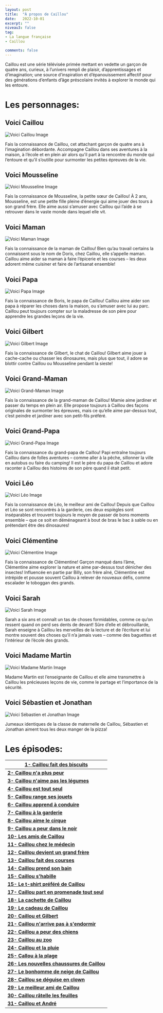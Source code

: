 ```yaml
---
layout: post
title:  "À propos de Caillou"
date:   2022-10-01
excerpt: ""
niveau3: false
tag:
- La langue française
- Caillou

comments: false
---
```

<img style="display: none;" src="/assets/img/thumbnails/caillou.jpg" alt="" width="1" height="1">

Caillou est une série télévisée primée mettant en vedette un garçon de quatre ans, curieux, à l’univers rempli de plaisir, d’apprentissages et d’imagination; une source d’inspiration et d’épanouissement affectif pour des générations d’enfants d’âge préscolaire invités à explorer le monde qui les entoure.

# Les personnages:



## Voici Caillou

![Voici Caillou Image](https://content-fr.caillou.com/uploads/2016/03/01_Caillou_Character_Caillou_719x405-1.jpg)

Fais la connaissance de Caillou, cet attachant garçon de quatre ans à l’imagination débordante. Accompagne Caillou dans ses aventures à la maison, à l’école et en plein air alors qu’il part à la rencontre du monde qui l’entoure et qu’il s’outille pour surmonter les petites épreuves de la vie.



## Voici Mousseline

![Voici Mousseline Image](https://content-fr.caillou.com/uploads/2016/03/02_Caillou_Character_Mousseline_719x405-1.jpg)

Fais la connaissance de Mousseline, la petite sœur de Caillou! À 2 ans, Mousseline, est une petite fille pleine d’énergie qui aime jouer des tours à son grand frère. Elle aime aussi s’amuser avec Caillou qui l’aide à se retrouver dans le vaste monde dans lequel elle vit.



## Voici Maman

![Voici Maman Image](https://content-fr.caillou.com/uploads/2016/03/03_Caillou_Character_Maman_719x405-1.jpg)

Fais la connaissance de la maman de Caillou! Bien qu’au travail certains la connaissent sous le nom de Doris, chez Caillou, elle s’appelle maman. Caillou aime aider sa maman à faire l’épicerie et les courses – les deux adorent même cuisiner et faire de l’artisanat ensemble!



## Voici Papa

![Voici Papa Image](https://content-fr.caillou.com/uploads/2016/03/04_Caillou_Character_papa_719x405-1.jpg)

Fais la connaissance de Boris, le papa de Caillou! Caillou aime aider son papa à réparer les choses dans la maison, ou s’amuser avec lui au parc. Caillou peut toujours compter sur la maladresse de son père pour apprendre les grandes leçons de la vie.



## Voici Gilbert

![Voici Gilbert Image](https://content-fr.caillou.com/uploads/2016/03/05_Caillou_Character_Gilbert_719x405-1.jpg)

Fais la connaissance de Gilbert, le chat de Caillou! Gilbert aime jouer à cache-cache ou chasser les dinosaures, mais plus que tout, il adore se blottir contre Caillou ou Mousseline pendant la sieste!



## Voici Grand-Maman

![Voici Grand-Maman Image](https://content-fr.caillou.com/uploads/2016/03/06_Caillou_Character_Grandmaman_719x405-1.jpg)

Fais la connaissance de la grand-maman de Caillou! Mamie aime jardiner et passer du temps en plein air. Elle propose toujours à Caillou des façons originales de surmonter les épreuves, mais ce qu’elle aime par-dessus tout, c’est peindre et jardiner avec son petit-fils préféré.



## Voici Grand-Papa

![Voici Grand-Papa Image](https://content-fr.caillou.com/uploads/2016/03/07_Caillou_Character_Grandpapa_719x405-1.jpg)

Fais la connaissance du grand-papa de Caillou! Papi entraîne toujours Caillou dans de folles aventures – comme aller à la pêche, sillonner la ville en autobus ou faire du camping! Il est le père du papa de Caillou et adore raconter à Caillou des histoires de son père quand il était petit.



## Voici Léo

![Voici Léo Image](https://content-fr.caillou.com/uploads/2016/03/08_Caillou_Character_Leo_719x405-1.jpg)

Fais la connaissance de Léo, le meilleur ami de Caillou! Depuis que Caillou et Léo se sont rencontrés à la garderie, ces deux espiègles sont inséparables et trouvent toujours le moyen de passer de bons moments ensemble – que ce soit en déménageant à bout de bras le bac à sable ou en prétendant être des dinosaures!



## Voici Clémentine

![Voici Clémentine Image](https://content-fr.caillou.com/uploads/2016/03/09_Caillou_Character_Clementine_719x405-1.jpg)

Fais la connaissance de Clémentine! Garçon manqué dans l’âme, Clémentine aime explorer la nature et aime par-dessus tout dénicher des insectes! Influencée en partie par Billy, son frère aîné, Clémentine est intrépide et pousse souvent Caillou à relever de nouveaux défis, comme escalader le toboggan des grands.



## Voici Sarah

![Voici Sarah Image](https://content-fr.caillou.com/uploads/2016/03/10_Caillou_Character_Sara_719x405-1.jpg)

Sarah a six ans et connaît un tas de choses formidables, comme ce qu’on ressent quand on perd ses dents de devant! Sûre d’elle et débrouillarde, Sarah enseigne à Caillou les merveilles de la lecture et de l’écriture et lui montre souvent des choses qu’il n’a jamais vues – comme des baguettes et l’intérieur de l’école des grands.



## Voici Madame Martin

![Voici Madame Martin Image](https://content-fr.caillou.com/uploads/2016/03/11_Caillou_Character_MdmMartin_719x405-1.jpg)

Madame Martin est l’enseignante de Caillou et elle aime transmettre à Caillou les précieuses leçons de vie, comme le partage et l’importance de la sécurité.



## Voici Sébastien et Jonathan

![Voici Sébastien et Jonathan Image](https://content-fr.caillou.com/uploads/2016/03/12_Caillou_Character_Sebastien-et-Jonathan-_719x405-1.jpg)

Jumeaux identiques de la classe de maternelle de Caillou, Sébastien et Jonathan aiment tous les deux manger de la pizza!



# Les épisodes:

| **[1- Caillou fait des biscuits](https://sanabilmedia.com/caillou1/)** |
| ------------------------------------------------------------ |
| **[2- Caillou n'a plus peur](https://sanabilmedia.com/caillou2/)** |
| **[3- Caillou n'aime pas les légumes](https://sanabilmedia.com/caillou3/)** |
| **[4- Caillou est tout seul](https://sanabilmedia.com/caillou4/)** |
| **[5- Caillou range ses jouets](https://sanabilmedia.com/caillou5/)** |
| **[6- Caillou apprend à conduire](https://sanabilmedia.com/caillou6/)** |
| **[7- Caillou à la garderie](https://sanabilmedia.com/caillou7/)** |
| **[8- Caillou aime le cirque](https://sanabilmedia.com/caillou8/)** |
| **[9- Caillou a peur dans le noir](https://sanabilmedia.com/caillou9/)** |
| **[10- Les amis de Caillou](https://sanabilmedia.com/caillou10/)** |
| **[11- Caillou chez le médecin](https://sanabilmedia.com/caillou11/)** |
| **[12- Caillou devient un grand frère](https://sanabilmedia.com/caillou12/)** |
| **[13- Caillou fait des courses](https://sanabilmedia.com/caillou13/)** |
| **[14- Caillou prend son bain](https://sanabilmedia.com/caillou14/)** |
| **[15- Caillou s'habille](https://sanabilmedia.com/caillou15/)** |
| **[15- Le t-shirt préféré de Caillou](https://sanabilmedia.com/caillou16/)** |
| **[17- Caillou part en promenade tout seul](https://sanabilmedia.com/caillou17/)** |
| **[18- La cachette de Caillou](https://sanabilmedia.com/caillou18/)** |
| **[19- Le cadeau de Caillou](https://sanabilmedia.com/caillou19/)** |
| **[20- Caillou et Gilbert](https://sanabilmedia.com/caillou20/)** |
| **[21- Caillou n'arrive pas à s'endormir](https://sanabilmedia.com/caillou21/)** |
| **[22- Caillou a peur des chiens](https://sanabilmedia.com/caillou22/)** |
| **[23- Caillou au zoo](https://sanabilmedia.com/caillou23/)** |
| **[24- Caillou et la pluie](https://sanabilmedia.com/caillou24/)** |
| **[25- Callou à la plage](https://sanabilmedia.com/caillou25/)** |
| **[26- Les nouvelles chaussures de Caillou](https://sanabilmedia.com/caillou26/)** |
| **[27- Le bonhomme de neige de Caillou](https://sanabilmedia.com/caillou27/)** |
| **[28- Caillou se déguise en clown](https://sanabilmedia.com/caillou28/)** |
| **[29- Le meilleur ami de Caillou](https://sanabilmedia.com/caillou29/)** |
| **[30- Caillou râtelle les feuilles](https://sanabilmedia.com/caillou30/)** |
| **[31- Caillou et André](https://sanabilmedia.com/caillou31/)** |
